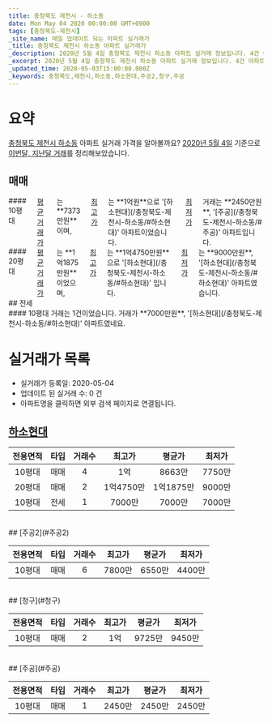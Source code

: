 ```yaml
---
title: 충청북도 제천시 - 하소동
date: Mon May 04 2020 00:00:00 GMT+0900
tags: [충청북도-제천시]
_site_name: 매일 업데이트 되는 아파트 실거래가
_title: 충청북도 제천시 하소동 아파트 실거래가
_description: 2020년 5월 4일 충청북도 제천시 하소동 아파트 실거래 정보입니다. 4건 아파트 정보가 있습니다.
_excerpt: 2020년 5월 4일 충청북도 제천시 하소동 아파트 실거래 정보입니다. 4건 아파트 정보가 있습니다.
_updated_time: 2020-05-03T15:00:00.000Z
_keywords: 충청북도,제천시,하소동,하소현대,주공2,청구,주공
---
```





# 요약
<ins>충청북도 제천시 하소동</ins> 아파트 실거래 가격을 알아볼까요? <ins>2020년 5월 4일</ins> 기준으로 <ins>이번달, 지난달 거래</ins>를 정리해보았습니다.

## 매매
<div class="container">
<div class="six columns" markdown="1">
#### 10평대
<ins>평균 거래가</ins>는 **7373만원**이며, <ins>최고가</ins>는 **1억원**으로 '[하소현대](/충청북도-제천시-하소동/#하소현대)' 아파트이었습니다. <ins>최저가</ins> 거래는 **2450만원**, '[주공](/충청북도-제천시-하소동/#주공)' 아파트입니다.
</div>
<div class="six columns" markdown="1">
#### 20평대
<ins>평균 거래가</ins>는 **1억1875만원**이었으며, <ins>최고가</ins>는 **1억4750만원**으로 '[하소현대](/충청북도-제천시-하소동/#하소현대)' 입니다. <ins>최저가</ins>는 **9000만원**, '[하소현대](/충청북도-제천시-하소동/#하소현대)' 아파트였습니다.
</div>
</div>
## 전세
<div class="container">
<div class="twelve columns" markdown="1">
#### 10평대
거래는 1건이었습니다. 거래가 **7000만원**, '[하소현대](/충청북도-제천시-하소동/#하소현대)' 아파트였네요.
</div>
</div>



# 실거래가 목록
- 실거래가 등록일: 2020-05-04
- 업데이트 된 실거래 수: 0 건
- 아파트명을 클릭하면 외부 검색 페이지로 연결됩니다.

## [하소현대](#하소현대)

|전용면적|타입|거래수|최고가|평균가|최저가|
|:---:|:---:|:---:|:---:|:---:|:---:|
|10평대|<span class="deal-type-1">매매</span>|4|1억|8663만|7750만|
|20평대|<span class="deal-type-1">매매</span>|2|1억4750만|1억1875만|9000만|
|10평대|<span class="deal-type-2">전세</span>|1|7000만|7000만|7000만|

<br/>
## [주공2](#주공2)

|전용면적|타입|거래수|최고가|평균가|최저가|
|:---:|:---:|:---:|:---:|:---:|:---:|
|10평대|<span class="deal-type-1">매매</span>|6|7800만|6550만|4400만|

<br/>
## [청구](#청구)

|전용면적|타입|거래수|최고가|평균가|최저가|
|:---:|:---:|:---:|:---:|:---:|:---:|
|10평대|<span class="deal-type-1">매매</span>|2|1억|9725만|9450만|

<br/>
## [주공](#주공)

|전용면적|타입|거래수|최고가|평균가|최저가|
|:---:|:---:|:---:|:---:|:---:|:---:|
|10평대|<span class="deal-type-1">매매</span>|1|2450만|2450만|2450만|

<br/>



